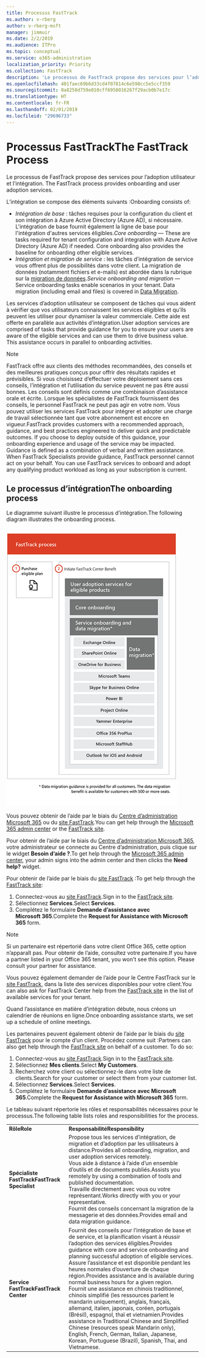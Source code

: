 ```yaml
---
title: Processus FastTrack
ms.author: v-rberg
author: v-rberg-msft
manager: jimmuir
ms.date: 2/2/2019
ms.audience: ITPro
ms.topic: conceptual
ms.service: o365-administration
localization_priority: Priority
ms.collection: FastTrack
description: 'Le processus de FastTrack propose des services pour l’adoption utilisateur et l’intégration. '
ms.openlocfilehash: 401faec69b6d33cd4f07814c6e598cc5e5ccf359
ms.sourcegitcommit: 0a8250d759e010cff6958016267f29acb0b7e17c
ms.translationtype: HT
ms.contentlocale: fr-FR
ms.lasthandoff: 02/01/2019
ms.locfileid: "29696733"
---
```

# <a name="the-fasttrack-process"></a><span data-ttu-id="39afe-103">Processus FastTrack</span><span class="sxs-lookup"><span data-stu-id="39afe-103">The FastTrack Process</span></span>

<span data-ttu-id="39afe-104">Le processus de FastTrack propose des services pour l’adoption utilisateur et l’intégration. </span><span class="sxs-lookup"><span data-stu-id="39afe-104">The FastTrack process provides onboarding and user adoption services.</span></span> 
  
<span data-ttu-id="39afe-105">L’intégration se compose des éléments suivants :</span><span class="sxs-lookup"><span data-stu-id="39afe-105">Onboarding consists of:</span></span>
  
- <span data-ttu-id="39afe-p101">*Intégration de base* : tâches requises pour la configuration du client et son intégration à Azure Active Directory (Azure AD), si nécessaire. L'intégration de base fournit également la ligne de base pour l'intégration d'autres services éligibles.</span><span class="sxs-lookup"><span data-stu-id="39afe-p101">*Core onboarding* — These are tasks required for tenant configuration and integration with Azure Active Directory (Azure AD) if needed. Core onboarding also provides the baseline for onboarding other eligible services.</span></span> 
- <span data-ttu-id="39afe-p102">*Intégration et migration de service* : les tâches d’intégration de service vous offrent plus de possibilités dans votre client. La migration de données (notamment fichiers et e-mails) est abordée dans la rubrique sur la [migration de données](O365-data-migration.md).</span><span class="sxs-lookup"><span data-stu-id="39afe-p102">*Service onboarding and migration* — Service onboarding tasks enable scenarios in your tenant. Data migration (including email and files) is covered in [Data Migration](O365-data-migration.md).</span></span> 
    
<span data-ttu-id="39afe-p103">Les services d’adoption utilisateur se composent de tâches qui vous aident à vérifier que vos utilisateurs connaissent les services éligibles et qu’ils peuvent les utiliser pour dynamiser la valeur commerciale. Cette aide est offerte en parallèle aux activités d’intégration.</span><span class="sxs-lookup"><span data-stu-id="39afe-p103">User adoption services are comprised of tasks that provide guidance for you to ensure your users are aware of the eligible services and can use them to drive business value. This assistance occurs in parallel to onboarding activities.</span></span>
  
> [!NOTE]
> <span data-ttu-id="39afe-p104">FastTrack offre aux clients des méthodes recommandées, des conseils et des meilleures pratiques conçus pour offrir des résultats rapides et prévisibles. Si vous choisissez d’effectuer votre déploiement sans ces conseils, l’intégration et l’utilisation du service peuvent ne pas être aussi bonnes. Les conseils sont définis comme une combinaison d’assistance orale et écrite. Lorsque les spécialistes de FastTrack fournissent des conseils, le personnel FastTrack ne peut pas agir en votre nom. Vous pouvez utiliser les services FastTrack pour intégrer et adopter une charge de travail sélectionnée tant que votre abonnement est encore en vigueur.</span><span class="sxs-lookup"><span data-stu-id="39afe-p104">FastTrack provides customers with a recommended approach, guidance, and best practices engineered to deliver quick and predictable outcomes. If you choose to deploy outside of this guidance, your onboarding experience and usage of the service may be impacted. Guidance is defined as a combination of verbal and written assistance. When FastTrack Specialists provide guidance, FastTrack personnel cannot act on your behalf. You can use FastTrack services to onboard and adopt any qualifying product workload as long as your subscription is current.</span></span> 
  
## <a name="the-onboarding-process"></a><span data-ttu-id="39afe-117">Le processus d’intégration</span><span class="sxs-lookup"><span data-stu-id="39afe-117">The onboarding process</span></span>

<span data-ttu-id="39afe-118">Le diagramme suivant illustre le processus d’intégration.</span><span class="sxs-lookup"><span data-stu-id="39afe-118">The following diagram illustrates the onboarding process.</span></span>
  
![Chronologie pour l’utilisation du service d’intégration](media/O365-Onboarding-Timeline.png)
  
<span data-ttu-id="39afe-120">Vous pouvez obtenir de l’aide par le biais du [Centre d’administration Microsoft 365](https://go.microsoft.com/fwlink/?linkid=2032704) ou du [site FastTrack](https://go.microsoft.com/fwlink/?linkid=780698).</span><span class="sxs-lookup"><span data-stu-id="39afe-120">You can get help through the [Microsoft 365 admin center](https://go.microsoft.com/fwlink/?linkid=2032704) or the [FastTrack site](https://go.microsoft.com/fwlink/?linkid=780698).</span></span> 

<span data-ttu-id="39afe-121">Pour obtenir de l’aide par le biais du [Centre d’administration Microsoft 365](https://go.microsoft.com/fwlink/?linkid=2032704), votre administrateur se connecte au Centre d’administration, puis clique sur le widget **Besoin d’aide ?**.</span><span class="sxs-lookup"><span data-stu-id="39afe-121">To get help through the [Microsoft 365 admin center](https://go.microsoft.com/fwlink/?linkid=2032704), your admin signs into the admin center and then clicks the **Need help?** widget.</span></span> 

<span data-ttu-id="39afe-122">Pour obtenir de l’aide par le biais du [site FastTrack](https://go.microsoft.com/fwlink/?linkid=780698) :</span><span class="sxs-lookup"><span data-stu-id="39afe-122">To get help through the [FastTrack site](https://go.microsoft.com/fwlink/?linkid=780698):</span></span> 
1.  <span data-ttu-id="39afe-123">Connectez-vous au [site FastTrack](https://go.microsoft.com/fwlink/?linkid=780698).</span><span class="sxs-lookup"><span data-stu-id="39afe-123">Sign in to the [FastTrack site](https://go.microsoft.com/fwlink/?linkid=780698).</span></span> 
2.  <span data-ttu-id="39afe-124">Sélectionnez **Services**.</span><span class="sxs-lookup"><span data-stu-id="39afe-124">Select **Services**.</span></span>
3.  <span data-ttu-id="39afe-125">Complétez le formulaire **Demande d’assistance avec Microsoft 365**.</span><span class="sxs-lookup"><span data-stu-id="39afe-125">Complete the **Request for Assistance with Microsoft 365** form.</span></span> 
> [!NOTE]
>  <span data-ttu-id="39afe-p105">Si un partenaire est répertorié dans votre client Office 365, cette option n’apparaît pas. Pour obtenir de l’aide, consultez votre partenaire.</span><span class="sxs-lookup"><span data-stu-id="39afe-p105">If you have a partner listed in your Office 365 tenant, you won't see this option. Please consult your partner for assistance.</span></span> 
  
 <span data-ttu-id="39afe-128">Vous pouvez également demander de l’aide pour le Centre FastTrack sur le [site FastTrack](https://go.microsoft.com/fwlink/?linkid=780698), dans la liste des services disponibles pour votre client.</span><span class="sxs-lookup"><span data-stu-id="39afe-128">You can also ask for FastTrack Center help from the [FastTrack site](https://go.microsoft.com/fwlink/?linkid=780698) in the list of available services for your tenant.</span></span> 
    
 <span data-ttu-id="39afe-129">Quand l’assistance en matière d’intégration débute, nous créons un calendrier de réunions en ligne.</span><span class="sxs-lookup"><span data-stu-id="39afe-129">Once onboarding assistance starts, we set up a schedule of online meetings.</span></span>
    
<span data-ttu-id="39afe-p106">Les partenaires peuvent également obtenir de l’aide par le biais du [site FastTrack](https://go.microsoft.com/fwlink/?linkid=780698) pour le compte d’un client. Procédez comme suit :</span><span class="sxs-lookup"><span data-stu-id="39afe-p106">Partners can also get help through the [FastTrack site](https://go.microsoft.com/fwlink/?linkid=780698) on behalf of a customer. To do so:</span></span>
1.  <span data-ttu-id="39afe-132">Connectez-vous au [site FastTrack](https://go.microsoft.com/fwlink/?linkid=780698).</span><span class="sxs-lookup"><span data-stu-id="39afe-132">Sign in to the [FastTrack site](https://go.microsoft.com/fwlink/?linkid=780698).</span></span> 
2.  <span data-ttu-id="39afe-133">Sélectionnez **Mes clients**.</span><span class="sxs-lookup"><span data-stu-id="39afe-133">Select **My Customers**.</span></span>
3.  <span data-ttu-id="39afe-134">Recherchez votre client ou sélectionnez-le dans votre liste de clients.</span><span class="sxs-lookup"><span data-stu-id="39afe-134">Search for your customer or select them from your customer list.</span></span>
4.  <span data-ttu-id="39afe-135">Sélectionnez **Services**.</span><span class="sxs-lookup"><span data-stu-id="39afe-135">Select **Services**.</span></span>
5.  <span data-ttu-id="39afe-136">Complétez le formulaire **Demande d’assistance avec Microsoft 365**.</span><span class="sxs-lookup"><span data-stu-id="39afe-136">Complete the **Request for Assistance with Microsoft 365** form.</span></span> 

<span data-ttu-id="39afe-137">Le tableau suivant répertorie les rôles et responsabilités nécessaires pour le processus.</span><span class="sxs-lookup"><span data-stu-id="39afe-137">The following table lists roles and responsibilities for the process.</span></span>
    
|||
|:-----|:-----|
|<span data-ttu-id="39afe-138">**Rôle**</span><span class="sxs-lookup"><span data-stu-id="39afe-138">**Role**</span></span> <br/> |<span data-ttu-id="39afe-139">**Responsabilité**</span><span class="sxs-lookup"><span data-stu-id="39afe-139">**Responsibility**</span></span> <br/> |
|<span data-ttu-id="39afe-140">**Spécialiste FastTrack**</span><span class="sxs-lookup"><span data-stu-id="39afe-140">**FastTrack Specialist**</span></span> <br/> |<span data-ttu-id="39afe-141">Propose tous les services d’intégration, de migration et d’adoption par les utilisateurs à distance.</span><span class="sxs-lookup"><span data-stu-id="39afe-141">Provides all onboarding, migration, and user adoption services remotely.</span></span>  <br/> <span data-ttu-id="39afe-142">Vous aide à distance à l’aide d’un ensemble d’outils et de documents publiés.</span><span class="sxs-lookup"><span data-stu-id="39afe-142">Assists you remotely by using a combination of tools and published documentation.</span></span> <br/> <span data-ttu-id="39afe-143">Travaille directement avec vous ou votre représentant.</span><span class="sxs-lookup"><span data-stu-id="39afe-143">Works directly with you or your representative.</span></span> <br/> <span data-ttu-id="39afe-144">Fournit des conseils concernant la migration de la messagerie et des données.</span><span class="sxs-lookup"><span data-stu-id="39afe-144">Provides email and data migration guidance.</span></span>|
|<span data-ttu-id="39afe-145">**Service FastTrack**</span><span class="sxs-lookup"><span data-stu-id="39afe-145">**FastTrack Center**</span></span>  <br/> |<span data-ttu-id="39afe-146">Fournit des conseils pour l’intégration de base et de service, et la planification visant à réussir l’adoption des services éligibles.</span><span class="sxs-lookup"><span data-stu-id="39afe-146">Provides guidance with core and service onboarding and planning successful adoption of eligible services.</span></span>  <br/> <span data-ttu-id="39afe-147">Assure l’assistance et est disponible pendant les heures normales d’ouverture de chaque région.</span><span class="sxs-lookup"><span data-stu-id="39afe-147">Provides assistance and is available during normal business hours for a given region.</span></span> <br/> <span data-ttu-id="39afe-148">Fournit une assistance en chinois traditionnel, chinois simplifié (les ressources parlent le mandarin uniquement), anglais, français, allemand, italien, japonais, coréen, portugais (Brésil), espagnol, thaï et vietnamien.</span><span class="sxs-lookup"><span data-stu-id="39afe-148">Provides assistance in Traditional Chinese and Simplified Chinese (resources speak Mandarin only), English, French, German, Italian, Japanese, Korean, Portuguese (Brazil), Spanish, Thai, and Vietnamese.</span></span>|


  

